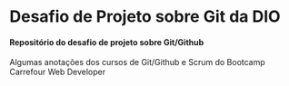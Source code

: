 # Desafio de Projeto sobre Git da DIO
#### Repositório do desafio de projeto sobre Git/Github

Algumas anotações dos cursos de Git/Github e Scrum do Bootcamp Carrefour Web Developer
